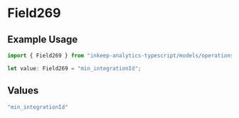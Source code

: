# Field269

## Example Usage

```typescript
import { Field269 } from "inkeep-analytics-typescript/models/operations";

let value: Field269 = "min_integrationId";
```

## Values

```typescript
"min_integrationId"
```
